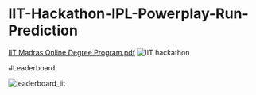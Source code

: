 # IIT-Hackathon-IPL-Powerplay-Run-Prediction
[IIT Madras Online Degree Program.pdf](https://github.com/KeerthanaG23/IIT-Hackathon-IPL-Powerplay-Run-Prediction/files/12642782/IIT.Madras.Online.Degree.Program.pdf)
![IIT hackathon](https://github.com/KeerthanaG23/IIT-Hackathon-IPL-Powerplay-Run-Prediction/assets/116378322/fa93a1aa-cdcc-4b8a-a0cf-14d72333faec)

#Leaderboard

![leaderboard_iit](https://github.com/KeerthanaG23/IIT-Hackathon-IPL-Powerplay-Run-Prediction/assets/116378322/5b8f2fad-2591-4edd-a75d-8427ede5cc67)
